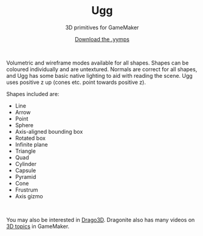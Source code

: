 <h1 align="center">Ugg</h1>

<p align="center">3D primitives for GameMaker</p>

<p align="center"><a href="https://github.com/JujuAdams/ugg/releases/">Download the .yymps</a></p>

&nbsp;

Volumetric and wireframe modes available for all shapes. Shapes can be coloured individually and are untextured. Normals are correct for all shapes, and Ugg has some basic native lighting to aid with reading the scene. Ugg uses positive z up (cones etc. point towards positive z).

Shapes included are:

- Line
- Arrow
- Point
- Sphere
- Axis-aligned bounding box
- Rotated box
- Infinite plane
- Triangle
- Quad
- Cylinder
- Capsule
- Pyramid
- Cone
- Frustrum
- Axis gizmo

&nbsp;

You may also be interested in [Drago3D](https://dragonite.itch.io/d3d). Dragonite also has many videos on [3D topics](https://youtube.com/@DragoniteSpam?feature=shared) in GameMaker.
